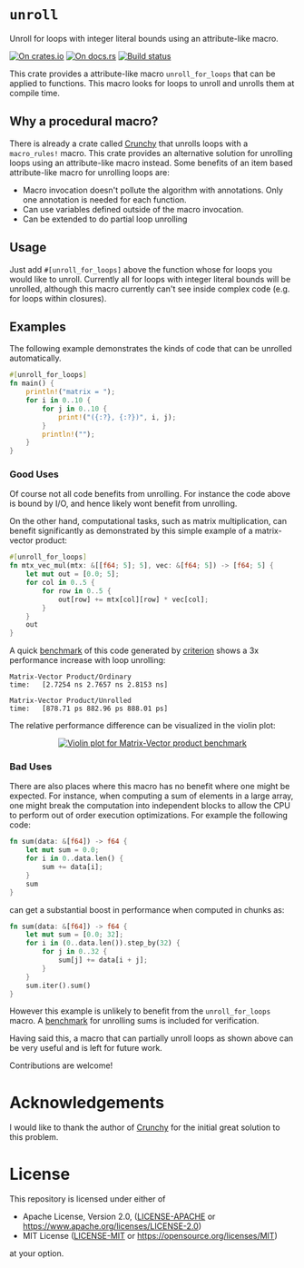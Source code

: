 # `unroll`

Unroll for loops with integer literal bounds using an attribute-like macro.

[![On crates.io](https://img.shields.io/crates/v/unroll.svg)](https://crates.io/crates/unroll)
[![On docs.rs](https://docs.rs/unroll/badge.svg)](https://docs.rs/unroll/)
[![Build status](https://gitlab.com/elrnv/unroll/badges/master/pipeline.svg)](https://gitlab.com/elrnv/unroll/pipelines)

This crate provides a attribute-like macro `unroll_for_loops` that can be applied to functions. This
macro looks for loops to unroll and unrolls them at compile time.

## Why a procedural macro?

There is already a crate called [Crunchy](https://github.com/Vurich/crunchy) that unrolls loops with
a `macro_rules!` macro. This crate provides an alternative solution for unrolling loops using an
attribute-like macro instead. Some benefits of an item based attribute-like macro for unrolling
loops are:
  - Macro invocation doesn't pollute the algorithm with annotations. Only one annotation is needed
    for each function.
  - Can use variables defined outside of the macro invocation.
  - Can be extended to do partial loop unrolling


## Usage

Just add `#[unroll_for_loops]` above the function whose for loops you would like to unroll.
Currently all for loops with integer literal bounds will be unrolled, although this macro currently
can't see inside complex code (e.g. for loops within closures).


## Examples

The following example demonstrates the kinds of code that can be unrolled automatically.

```rust
#[unroll_for_loops]
fn main() {
    println!("matrix = ");
    for i in 0..10 {
        for j in 0..10 {
            print!("({:?}, {:?})", i, j);
        }
        println!("");
    }
}
```

### Good Uses

Of course not all code benefits from unrolling. For instance the code above is bound by I/O, and
hence likely wont benefit from unrolling.

On the other hand, computational tasks, such as matrix multiplication, can benefit significantly as
demonstrated by this simple example of a matrix-vector product:

```rust
#[unroll_for_loops]
fn mtx_vec_mul(mtx: &[[f64; 5]; 5], vec: &[f64; 5]) -> [f64; 5] {
    let mut out = [0.0; 5];
    for col in 0..5 {
        for row in 0..5 {
            out[row] += mtx[col][row] * vec[col];
        }
    }
    out
}
```

A quick [benchmark](./benches/matrix_vector_product.rs) of this code generated by
[criterion](https://crates.io/crates/criterion) shows a 3x performance increase with loop unrolling:

```
Matrix-Vector Product/Ordinary
time:   [2.7254 ns 2.7657 ns 2.8153 ns]

Matrix-Vector Product/Unrolled
time:   [878.71 ps 882.96 ps 888.01 ps]
```

The relative performance difference can be visualized in the violin plot:

<p align="center">
<a href="https://gitlab.com/elrnv/unroll/raw/master/img/violin.svg">
    <img src="https://gitlab.com/elrnv/unroll/raw/master/img/violin.svg" alt="Violin plot for Matrix-Vector product benchmark" />
</a>
</p>


### Bad Uses

There are also places where this macro has no benefit where one might be expected.
For instance, when computing a sum of elements in a large array, one might break the computation into
independent blocks to allow the CPU to perform out of order execution optimizations. For example the
following code:

```rust
fn sum(data: &[f64]) -> f64 {
    let mut sum = 0.0;
    for i in 0..data.len() {
        sum += data[i];
    }
    sum
}
```

can get a substantial boost in performance when computed in chunks as:

```rust
fn sum(data: &[f64]) -> f64 {
    let mut sum = [0.0; 32];
    for i in (0..data.len()).step_by(32) {
        for j in 0..32 {
            sum[j] += data[i + j];
        }
    }
    sum.iter().sum()
}
```

However this example is unlikely to benefit from the `unroll_for_loops` macro. A
[benchmark](./benches/unroll_sum.rs) for unrolling sums is included for verification.

Having said this, a macro that can partially unroll loops as shown above can be very useful
and is left for future work.

Contributions are welcome!


# Acknowledgements

I would like to thank the author of [Crunchy](https://github.com/Vurich/crunchy) for the initial
great solution to this problem.


# License

This repository is licensed under either of

 * Apache License, Version 2.0, ([LICENSE-APACHE](LICENSE-APACHE) or https://www.apache.org/licenses/LICENSE-2.0)
 * MIT License ([LICENSE-MIT](LICENSE-MIT) or https://opensource.org/licenses/MIT)

at your option.
